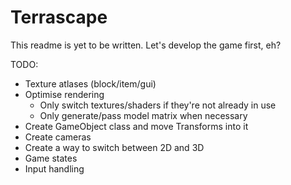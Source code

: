 ﻿# Terrascape

This readme is yet to be written. Let's develop the game first, eh?

TODO:
 - Texture atlases (block/item/gui)
 - Optimise rendering
   - Only switch textures/shaders if they're not already in use
   - Only generate/pass model matrix when necessary
 - Create GameObject class and move Transforms into it
 - Create cameras
 - Create a way to switch between 2D and 3D
 - Game states
 - Input handling